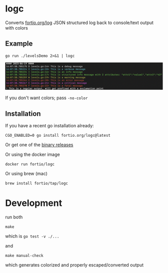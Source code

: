 # logc
Converts [fortio.org/log](https://github.com/fortio/log#log) JSON structured log back to console/text output with colors

## Example
```
go run ./levelsDemo 2>&1 | logc
```

![Example console color output](example.png)

If you don't want colors; pass `-no-color`

## Installation

If you have a recent go installation already:
```shell
CGO_ENABLED=0 go install fortio.org/logc@latest
```

Or get one of the [binary releases](https://github.com/fortio/logc/releases)

Or using the docker image
```shell
docker run fortio/logc
```

Or using brew (mac)
```shell
brew install fortio/tap/logc
```

# Development

run both
```
make
```
which is `go test -v ./...`

and
```
make manual-check
```
which generates colorized and properly escaped/converted output
